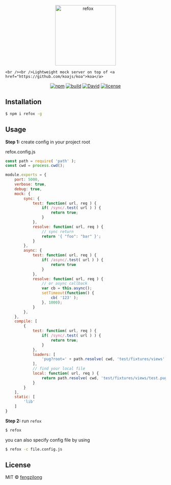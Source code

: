 <p align="center">
	<img src="https://ooo.0o0.ooo/2016/09/09/57d2d4c79112f.png" alt="refox" width="190px">

	<br /><br />Lightweight mock server on top of <a href="https://github.com/koajs/koa">koa</a>
</p>

<p align="center">
	<a href="https://www.npmjs.org/package/refox"><img src="https://img.shields.io/npm/v/refox.svg?style=flat-square" alt="npm"></a>
	<a href="https://circleci.com/gh/fengzilong/refox"><img src="https://img.shields.io/circleci/project/fengzilong/refox/master.svg?style=flat-square" alt="build"></a>
	<a href="https://david-dm.org/fengzilong/refox"><img src="https://img.shields.io/david/fengzilong/refox.svg?style=flat-square" alt="David"></a>
	<a href="https://github.com/fengzilong/refox/blob/master/LICENSE"><img src="https://img.shields.io/badge/license-MIT-000000.svg?style=flat-square" alt="license"></a>
</p>

## Installation

```bash
$ npm i refox -g
```

## Usage

**Step 1:** create config in your project root

refox.config.js

```js
const path = require( 'path' );
const cwd = process.cwd();

module.exports = {
	port: 5000,
	verbose: true,
	debug: true,
	mock: {
		sync: {
			test: function( url, req ) {
				if( /sync/.test( url ) ) {
					return true;
				}
			},
			resolve: function( url, req ) {
				// sync return
				return '{ "foo": "bar" }';
			}
		},
		async: {
			test: function( url, req ) {
				if( /async/.test( url ) ) {
					return true
				}
			},
			resolve: function( url, req ) {
				// or async callback
				var cb = this.async();
				setTimeout(function() {
					cb( '123' );
				}, 1000);
			}
		},
	},
	compile: [
		{
			test: function( url, req ) {
				if( /sync/.test( url ) ) {
					return true;
				}
			},
			loaders: [
				'pug?root=' + path.resolve( cwd, 'test/fixtures/views' )
			],
			// find your local file
			local: function( url, req ) {
				return path.resolve( cwd, 'test/fixtures/views/test.pug' );
			}
		}
	],
	static: [
		'lib'
	]
}
```

**Step 2:** run `refox`

```bash
$ refox
```

you can also specify config file by using

```bash
$ refox -c file.config.js
```

## License

MIT &copy; [fengzilong](https://github.com/fengzilong)

[build-image]: https://img.shields.io/circleci/project/fengzilong/refox/master.svg?style=flat-square
[build-url]: https://circleci.com/gh/fengzilong/refox

[dependency-image]: https://img.shields.io/david/fengzilong/refox.svg?style=flat-square
[dependency-url]: https://david-dm.org/fengzilong/refox

[version-image]: https://img.shields.io/npm/v/refox.svg?style=flat-square
[version-url]: https://www.npmjs.org/package/refox

[download-image]: https://img.shields.io/npm/dt/refox.svg?style=flat-square
[download-url]: https://www.npmjs.com/package/refox

[license-image]: https://img.shields.io/badge/license-MIT-000000.svg?style=flat-square
[license-url]: https://github.com/fengzilong/refox/blob/master/LICENSE
